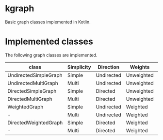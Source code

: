 # kgraph
Basic graph classes implemented in Kotlin.

# Implemented classes
The following graph classes are implemented.

| class                 | Simplicity | Direction  | Weights    | inherits from       | uses         |
|-----------------------|------------|------------|------------|---------------------|--------------|
| UndirectedSimpleGraph | Simple     | Undirected | Unweighted | UndirectedGraphBase | SimpleNode   |
| UndirectedMultiGraph  | Multi      | Undirected | Unweighted | UndirectedGraphBase | MultiNode    |
| DirectedSimpleGraph   | Simple     | Directed   | Unweighted | DirectedGraphBase   | SimpleNode   |
| DirectedMultiGraph    | Multi      | Directed   | Unweighted | DirectedGraphBase   | MultiNode    |
| WeightedGraph         | Simple     | Undirected | Weighted   | UndirectedGraphBase | WeightedNode |
| -                     | Multi      | Undirected | Weighted   | -                   | -            |
| DirectedWeightedGraph | Simple     | Directed   | Weighted   | DirectedGraphBase   | WeightedNode |
| -                     | Multi      | Directed   | Weighted   | -                   | -            |